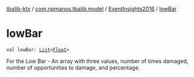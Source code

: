 [tbalib-ktx](../../index.md) / [com.npmanos.tbalib.model](../index.md) / [EventInsights2016](index.md) / [lowBar](./low-bar.md)

# lowBar

`val lowBar: `[`List`](https://kotlinlang.org/api/latest/jvm/stdlib/kotlin.collections/-list/index.html)`<`[`Float`](https://kotlinlang.org/api/latest/jvm/stdlib/kotlin/-float/index.html)`>`

For the Low Bar - An array with three values, number of times damaged, number of opportunities to damage, and percentage.

